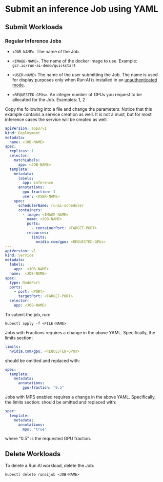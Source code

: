# Submit an inference Job using YAML



## Submit Workloads


### Regular Inference Jobs

* ``<JOB-NAME>``. The name of the Job.

* ``<IMAGE-NAME>``. The name of the docker image to use. Example: ``gcr.io/run-ai-demo/quickstart``

* ``<USER-NAME>`` The name of the user submitting the Job. The name is used for display purposes only when Run:AI is installed in an [unauthenticated mode](../../Administrator/Cluster-Setup/researcher-authentication.md).

* ``<REQUESTED-GPUs>``. An integer number of GPUs you request to be allocated for the Job. Examples: 1, 2

Copy the following into a file and change the parameters:
Notice that this example contains a service creation as well. It is not a must, but for most inference cases the service will be created as well.  

```yaml
apiVersion: apps/v1
kind: Deployment
metadata:
  name: <JOB-NAME>
spec:
  replicas: 1
  selector:
    matchLabels:
      app: <JOB-NAME>
  template:
    metadata:
      labels:
        app: inference
      annotations:
        gpu-fraction: 1
        user: <USER-NAME>
    spec:
      schedulerName: runai-scheduler
      containers:
        - image: <IMAGE-NAME>
          name: <JOB-NAME>
          ports:
            - containerPort: <TARGET-PORT>
          resources:
            limits:
              nvidia.com/gpu: <REQUESTED-GPUs>
---
apiVersion: v1
kind: Service
metadata:
  labels:
    app:  <JOB-NAME>
  name:  <JOB-NAME>
spec:
  type: NodePort
  ports:
    - port: <PORT>
      targetPort: <TARGET-PORT>
  selector:
    app: <JOB-NAME>
```


To submit the job, run:

```
kubectl apply -f <FILE-NAME>
```


Jobs with Fractions requires a change in the above YAML. Specifically, the limits section:


``` yaml
limits:
  nvidia.com/gpu: <REQUESTED-GPUs>
```

should be omitted and replaced with:

``` yaml
spec:
  template: 
    metadata:
      annotations:
        gpu-fraction: "0.5"
``` 

Jobs with MPS enabled requires a change in the above YAML. Specifically, the limits section:
should be omitted and replaced with:

``` yaml
spec:
  template: 
    metadata:
      annotations:
        mps: "true"
``` 

where "0.5" is the requested GPU fraction.


## Delete Workloads

To delete a Run:AI workload, delete the Job:

```
kubectl delete runaijob <JOB-NAME>
```
